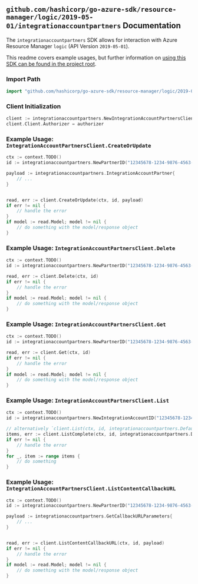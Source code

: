 
## `github.com/hashicorp/go-azure-sdk/resource-manager/logic/2019-05-01/integrationaccountpartners` Documentation

The `integrationaccountpartners` SDK allows for interaction with Azure Resource Manager `logic` (API Version `2019-05-01`).

This readme covers example usages, but further information on [using this SDK can be found in the project root](https://github.com/hashicorp/go-azure-sdk/tree/main/docs).

### Import Path

```go
import "github.com/hashicorp/go-azure-sdk/resource-manager/logic/2019-05-01/integrationaccountpartners"
```


### Client Initialization

```go
client := integrationaccountpartners.NewIntegrationAccountPartnersClientWithBaseURI("https://management.azure.com")
client.Client.Authorizer = authorizer
```


### Example Usage: `IntegrationAccountPartnersClient.CreateOrUpdate`

```go
ctx := context.TODO()
id := integrationaccountpartners.NewPartnerID("12345678-1234-9876-4563-123456789012", "example-resource-group", "integrationAccountName", "partnerName")

payload := integrationaccountpartners.IntegrationAccountPartner{
	// ...
}


read, err := client.CreateOrUpdate(ctx, id, payload)
if err != nil {
	// handle the error
}
if model := read.Model; model != nil {
	// do something with the model/response object
}
```


### Example Usage: `IntegrationAccountPartnersClient.Delete`

```go
ctx := context.TODO()
id := integrationaccountpartners.NewPartnerID("12345678-1234-9876-4563-123456789012", "example-resource-group", "integrationAccountName", "partnerName")

read, err := client.Delete(ctx, id)
if err != nil {
	// handle the error
}
if model := read.Model; model != nil {
	// do something with the model/response object
}
```


### Example Usage: `IntegrationAccountPartnersClient.Get`

```go
ctx := context.TODO()
id := integrationaccountpartners.NewPartnerID("12345678-1234-9876-4563-123456789012", "example-resource-group", "integrationAccountName", "partnerName")

read, err := client.Get(ctx, id)
if err != nil {
	// handle the error
}
if model := read.Model; model != nil {
	// do something with the model/response object
}
```


### Example Usage: `IntegrationAccountPartnersClient.List`

```go
ctx := context.TODO()
id := integrationaccountpartners.NewIntegrationAccountID("12345678-1234-9876-4563-123456789012", "example-resource-group", "integrationAccountName")

// alternatively `client.List(ctx, id, integrationaccountpartners.DefaultListOperationOptions())` can be used to do batched pagination
items, err := client.ListComplete(ctx, id, integrationaccountpartners.DefaultListOperationOptions())
if err != nil {
	// handle the error
}
for _, item := range items {
	// do something
}
```


### Example Usage: `IntegrationAccountPartnersClient.ListContentCallbackURL`

```go
ctx := context.TODO()
id := integrationaccountpartners.NewPartnerID("12345678-1234-9876-4563-123456789012", "example-resource-group", "integrationAccountName", "partnerName")

payload := integrationaccountpartners.GetCallbackURLParameters{
	// ...
}


read, err := client.ListContentCallbackURL(ctx, id, payload)
if err != nil {
	// handle the error
}
if model := read.Model; model != nil {
	// do something with the model/response object
}
```
